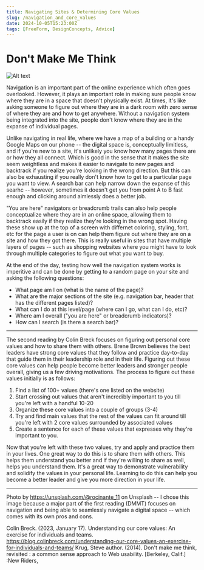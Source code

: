 ```yaml
---
title: Navigating Sites & Determining Core Values
slug: /navigation_and_core_values
date: 2024-10-05T15:23:00Z
tags: [FreeForm, DesignConcepts, Advice]
---
```


# Don't Make Me Think

![Alt text](https://images.unsplash.com/photo-1597945161640-9366e6d4253b?q=80&w=1974&auto=format&fit=crop&ixlib=rb-4.0.3&ixid=M3wxMjA3fDB8MHxwaG90by1wYWdlfHx8fGVufDB8fHx8fA%3D%3D "compass on a fabric background")


Navigation is an important part of the online experience which often goes overlooked. However, it plays an important role in making sure people know where they are in a space that doesn't physically exist. At times, it's like asking someone to figure out where they are in a dark room with zero sense of where they are and how to get anywhere. Without a navigation system being integrated into the site, people don't know where they are in the expanse of individual pages.

Unlike navigating in real life, where we have a map of a building or a handy Google Maps on our phone -- the digital space is, conceptually limitless, and if you're new to a site, it's unlikely you know how many pages there are or how they all connect. Which is good in the sense that it makes the site seem weightless and makes it easier to navigate to new pages and backtrack if you realize you're looking in the wrong direction. But this can also be exhausting if you really don't know how to get to a particular page you want to view. A search bar can help narrow down the expanse of this searhc -- however, sometimes it doesn't get you from point A to B fast enough and clicking around aimlessly does a better job. 

"You are here" navigators or breadcrumb trails can also help people conceptualize where they are in an online space, allowing them to backtrack easily if they realize they're looking in the wrong spot. Having these show up at the top of a screen with differnet coloring, styling, font, etc for the page a user is on can help them figure out where they are on a site and how they got there. This is really useful in sites that have multiple layers of pages -- such as shopping websites where you might have to look through multiple categories to figure out what you want to buy. 

At the end of the day, testing how well the navigation system works is imperitive and can be done by getting to a random page on your site and asking the following questions: 
- What page am I on (what is the name of the page)? 
- What are the major sections of the site (e.g. navigation bar, header that has the different pages listed)? 
- What can I do at this level/page (where can I go, what can I do, etc)? 
- Where am I overall ("you are here" or breadcrumb indicators)? 
- How can I search (is there a search bar)? 

---

The second reading by Colin Breck focuses on figuring out personal core values and how to share them with others. Brene Brown believes the best leaders have strong core values that they follow and practice day-to-day that guide them in their leadership role and in their life. Figuring out these core values can help people become better leaders and stronger people overall, giving us a few driving motivations. The process to figure out these values initially is as follows: 
1. Find a list of 100+ values (there's one listed on the website)
2. Start crossing out values that aren't incredibly important to you till you're left with a handful 10-20
3. Organize these core values into a couple of groups (3-4)
4. Try and find main values that the rest of the values can fit around till you're left with 2 core values surrounded by associated values
5. Create a sentence for each of these values that expresses why they're important to you. 

Now that you're left with these two values, try and apply and practice them in your lives. One great way to do this is to share them with others. This helps them understand you better and if they're willing to share as well, helps you understand them. It's a great way to demonstrate vulnerability and solidify the values in your personal life. Learning to do this can help you become a better leader and give you more direction in your life. 

---

Photo by https://unsplash.com/@rocinante_11 on Unsplash -- I chose this image because a major part of the first reading (DMMT) focuses on navigation and being able to seamlessly navigate a digital space -- which comes with its own pros and cons. 

Colin Breck. (2023, January 17). Understanding our core values: An exercise for individuals and teams. https://blog.colinbreck.com/understanding-our-core-values-an-exercise-for-individuals-and-teams/ 
Krug, Steve author. (2014). Don't make me think, revisited : a common sense approach to Web usability. [Berkeley, Calif.] :New Riders,
